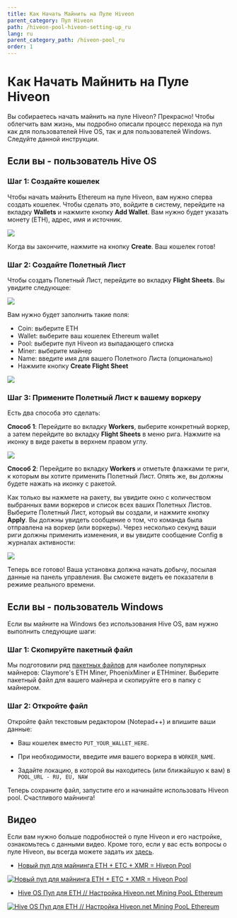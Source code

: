 ```yaml
---
title: Как Начать Майнить на Пуле Hiveon
parent_category: Пул Hiveon
path: /hiveon-pool-hiveon-setting-up_ru
lang: ru
parent_category_path: /hiveon-pool_ru
order: 1
---
```


# Как Начать Майнить на Пуле Hiveon
Вы собираетесь начать майнить на пуле Hiveon? Прекрасно! Чтобы облегчить вам жизнь, мы подробно описали процесс перехода на пул как для пользователей Hive OS, так и для пользователей Windows. Следуйте данной инструкции.

## Если вы - пользователь Hive OS
### Шаг 1: Создайте кошелек
Чтобы начать майнить Ethereum на пуле Hiveon, вам нужно сперва создать кошелек. Чтобы сделать это, войдите в систему, перейдите на вкладку **Wallets** и нажмите кнопку **Add Wallet**. Вам нужно будет указать монету (ETH), адрес, имя и источник.

<img
  src="https://github.com/minershive/hiveon-kb/raw/master/images\hiveon-pool\hiveonpool1.png?sanitize=true" data-canonical-src="https://github.com/minershive/hiveon-kb/raw/master/images\hiveon-pool\hiveonpool1.png"
  />

Когда вы закончите, нажмите на кнопку **Create**. Ваш кошелек готов!

### Шаг 2: Создайте Полетный Лист
Чтобы создать Полетный Лист, перейдите во вкладку **Flight Sheets**. Вы увидите следующее:

<img
  src="https://github.com/minershive/hiveon-kb/raw/master/images\hiveon-pool\hiveonpool2.png?sanitize=true" data-canonical-src="https://github.com/minershive/hiveon-kb/raw/master/images\hiveon-pool\hiveonpool2.png"
  />

Вам нужно будет заполнить такие поля:

- Coin: выберите ETH
- Wallet: выберите ваш кошелек Ethereum wallet
- Pool: выберите пул Hiveon из выпадающего списка
- Miner: выберите майнер
- Name: введите имя для вашего Полетного Листа (опционально)
- Нажмите кнопку **Create Flight Sheet**

<img
  src="https://github.com/minershive/hiveon-kb/raw/master/images\hiveon-pool\hiveonpool3.png?sanitize=true" data-canonical-src="https://github.com/minershive/hiveon-kb/raw/master/images\hiveon-pool\hiveonpool3.png"
  />

### Шаг 3: Примените Полетный Лист к вашему воркеру

Есть два способа это сделать:

**Способ 1**: Перейдите во вкладку **Workers**, выберите конкретный воркер, а затем перейдите во вкладку **Flight Sheets** в меню рига. Нажмите на иконку в виде ракеты в верхнем правом углу.

<img
  src="https://github.com/minershive/hiveon-kb/raw/master/images\hiveon-pool\hiveonpool4.png?sanitize=true" data-canonical-src="https://github.com/minershive/hiveon-kb/raw/master/images\hiveon-pool\hiveonpool4.png"
  />

**Способ 2**: Перейдите во вкладку **Workers** и отметьте флажками те риги, к которым вы хотите применить Полетный Лист. Опять же, вы должны будете нажать на иконку с ракетой.

Как только вы нажмете на ракету, вы увидите окно с количеством выбранных вами воркеров и список всех ваших Полетных Листов. Выберите Полетный Лист, который вы создали, и нажмите кнопку **Apply**. Вы должны увидеть сообщение о том, что команда была отправлена на воркер (или воркеры). Через несколько секунд ваши риги должны применить изменения, и вы увидите сообщение Config в журналах активности:

<img
  src="https://github.com/minershive/hiveon-kb/raw/master/images\hiveon-pool\hiveonpool5.png?sanitize=true" data-canonical-src="https://github.com/minershive/hiveon-kb/raw/master/images\hiveon-pool\hiveonpool5.png"
  />

Теперь все готово! Ваша установка должна начать добычу, посылая данные на панель управления. Вы сможете видеть ее показатели в режиме реального времени.

## Если вы - пользователь Windows
Если вы майните на Windows без использования Hive OS, вам нужно выполнить следующие шаги:

### Шаг 1: Скопируйте пакетный файл

Мы подготовили ряд [пакетных файлов](http://download.hiveos.farm/hiveon/) для наиболее популярных майнеров: Claymore's ETH Miner, PhoenixMiner и ETHminer. Выберите пакетный файл для вашего майнера и скопируйте его в папку с майнером.

### Шаг 2: Oткройте файл
Откройте файл текстовым редактором (Notepad++) и впишите ваши данные:

- Ваш кошелек вместо `PUT_YOUR_WALLET_HERE`.

- При необходимости, введите имя вашего воркера в `WORKER_NAME`.

- Задайте локацию, в которой вы находитесь (или ближайшую к вам) в `POOL_URL - RU, EU, NAW`

Теперь сохраните файл, запустите его и начинайте использовать Hiveon pool. Счастливого майнинга!

## Видео
Если вам нужно больше подробностей о пуле Hiveon и его настройке, ознакомьтесь с данными видео. Кроме того, если у вас есть вопросы о пуле Hiveon, вы всегда можете задать их [здесь](https://t.me/hiveon_ru).

- <a href="https://www.youtube.com/watch?v=CTneKYGOBzg">Новый пул для майнинга ETH + ETC + XMR = Hiveon Pool</a>

<a href="http://www.youtube.com/watch?feature=player_embedded&v=CTneKYGOBzg
" target="_blank"><img src="http://img.youtube.com/vi/CTneKYGOBzg/0.jpg"
alt="Новый пул для майнинга ETH + ETC + XMR = Hiveon Pool"></a>

- <a href="https://www.youtube.com/watch?v=vCejU1r2MhM">Hive OS Пул для ETH // Настройка Hiveon.net Mining PooL Ethereum</a>

<a href="http://www.youtube.com/watch?feature=player_embedded&v=vCejU1r2MhM
" target="_blank"><img src="http://img.youtube.com/vi/vCejU1r2MhM/0.jpg"
alt="Hive OS Пул для ETH // Настройка Hiveon.net Mining PooL Ethereum"></a>
